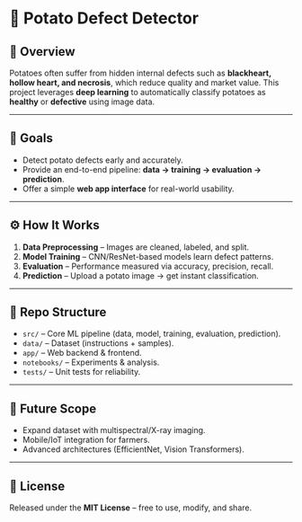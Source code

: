 # 🥔 Potato Defect Detector

## 📖 Overview
Potatoes often suffer from hidden internal defects such as **blackheart, hollow heart, and necrosis**, which reduce quality and market value. This project leverages **deep learning** to automatically classify potatoes as **healthy** or **defective** using image data.  

---

## 🎯 Goals
- Detect potato defects early and accurately.  
- Provide an end-to-end pipeline: **data → training → evaluation → prediction**.  
- Offer a simple **web app interface** for real-world usability.  

---

## ⚙️ How It Works
1. **Data Preprocessing** – Images are cleaned, labeled, and split.  
2. **Model Training** – CNN/ResNet-based models learn defect patterns.  
3. **Evaluation** – Performance measured via accuracy, precision, recall.  
4. **Prediction** – Upload a potato image → get instant classification.  

---

## 📂 Repo Structure
- `src/` – Core ML pipeline (data, model, training, evaluation, prediction).  
- `data/` – Dataset (instructions + samples).  
- `app/` – Web backend & frontend.  
- `notebooks/` – Experiments & analysis.  
- `tests/` – Unit tests for reliability.  

---

## 🚀 Future Scope
- Expand dataset with multispectral/X-ray imaging.  
- Mobile/IoT integration for farmers.  
- Advanced architectures (EfficientNet, Vision Transformers).  

---

## 📜 License
Released under the **MIT License** – free to use, modify, and share.  
